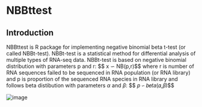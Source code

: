 # NBBttest
## Introduction
NBBttest is R package for implementing negative binomial beta t-test (or called NBBt-test). NBBt-test is a statistical method for differential analysis of multiple types of RNA-seq data. NBBt-test is based on negative binomial distribution with parameters p and r: 
$$ x $\backsim$ NB(p,r)$$
where r is number of RNA sequences failed to be sequenced in RNA population (or RNA library) and p is proportion of the sequenced RNA species in RNA library and follows beta distibution with parameters $\alpha$ and $\beta$:
$$ 𝑝 $\backsim$ 𝑏𝑒𝑡𝑎(𝛼,𝛽)$$

![image](https://user-images.githubusercontent.com/14003650/185698478-a8ad2f85-b673-49aa-a5d0-cea217879fa6.png)

